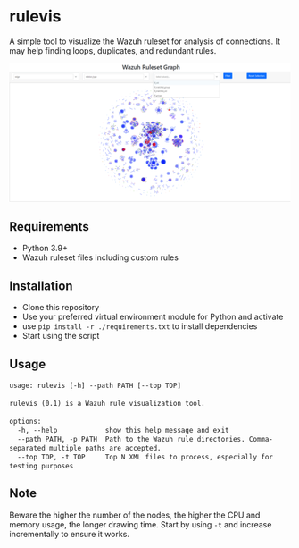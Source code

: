 # rulevis

A simple tool to visualize the Wazuh ruleset for analysis of connections. It may help finding loops, duplicates, and redundant rules.

![A screenshot from default ruleset](/assets/screenshot.png)

## Requirements

- Python 3.9+
- Wazuh ruleset files including custom rules

## Installation

- Clone this repository
- Use your preferred virtual environment module for Python and activate
- use `pip install -r ./requirements.txt` to install dependencies
- Start using the script

## Usage

```shell
usage: rulevis [-h] --path PATH [--top TOP]

rulevis (0.1) is a Wazuh rule visualization tool.

options:
  -h, --help            show this help message and exit
  --path PATH, -p PATH  Path to the Wazuh rule directories. Comma-separated multiple paths are accepted.
  --top TOP, -t TOP     Top N XML files to process, especially for testing purposes
```

## Note

Beware the higher the number of the nodes, the higher the CPU and memory usage, the longer drawing time. Start by using `-t` and increase incrementally to ensure it works.
